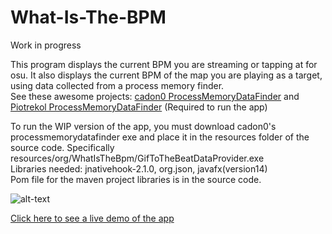# What-Is-The-BPM

Work in progress

This program displays the current BPM you are streaming or tapping at for osu. It also displays the current BPM of the map you are playing as a target, using data collected from a process memory finder.\
See these awesome projects: [cadon0 ProcessMemoryDataFinder](https://github.com/cadon0/ProcessMemoryDataFinder) and [Piotrekol ProcessMemoryDataFinder](https://github.com/Piotrekol/ProcessMemoryDataFinder) (Required to run the app)

To run the WIP version of the app, you must download cadon0's processmemorydatafinder exe and place it in the resources folder of the source code. Specifically resources/org/WhatIsTheBpm/GifToTheBeatDataProvider.exe\
Libraries needed: jnativehook-2.1.0, org.json, javafx(version14)\
Pom file for the maven project libraries is in the source code.

![alt-text](https://cdn.discordapp.com/attachments/627267590862929961/768276532468383805/unknown.png "Bpm Tracker")

[Click here to see a live demo of the app](https://www.youtube.com/watch?v=1WBCtb6Q4kI&feature=youtu.be)
